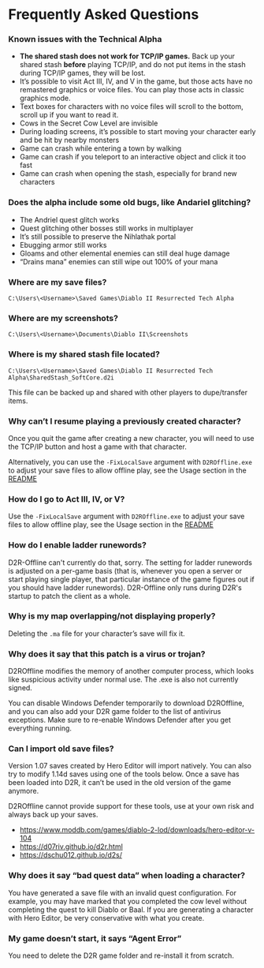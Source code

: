 # Frequently Asked Questions
### Known issues with the Technical Alpha

- **The shared stash does not work for TCP/IP games.** Back up your shared stash **before** playing TCP/IP, and do not put items in the stash during TCP/IP games, they will be lost.
- It’s possible to visit Act III, IV, and V in the game, but those acts have no remastered graphics or voice files. You can play those acts in classic graphics mode.
- Text boxes for characters with no voice files will scroll to the bottom, scroll up if you want to read it.
- Cows in the Secret Cow Level are invisible
- During loading screens, it’s possible to start moving your character early and be hit by nearby monsters
- Game can crash while entering a town by walking
- Game can crash if you teleport to an interactive object and click it too fast
- Game can crash when opening the stash, especially for brand new characters

### Does the alpha include some old bugs, like Andariel glitching?

- The Andriel quest glitch works
- Quest glitching other bosses still works in multiplayer
- It’s still possible to preserve the Nihlathak portal
- Ebugging armor still works
- Gloams and other elemental enemies can still deal huge damage
- “Drains mana” enemies can still wipe out 100% of your mana

### Where are my save files? 

`C:\Users\<Username>\Saved Games\Diablo II Resurrected Tech Alpha`

### Where are my screenshots?

`C:\Users\<Username>\Documents\Diablo II\Screenshots`

### Where is my shared stash file located?

`C:\Users\<Username>\Saved Games\Diablo II Resurrected Tech Alpha\SharedStash_SoftCore.d2i`

This file can be backed up and shared with other players to dupe/transfer items.

### Why can’t I resume playing a previously created character?

Once you quit the game after creating a new character, you will need to use the TCP/IP button and host a game with that character.

Alternatively, you can use the `-FixLocalSave` argument with `D2ROffline.exe` to adjust  your save files to allow offline play, see the Usage section in the [README](readme.md)

### How do I go to Act III, IV, or V?

Use the `-FixLocalSave` argument with `D2ROffline.exe` to adjust your save files to allow offline play, see the Usage section in the [README](readme.md)

### How do I enable ladder runewords?

D2R-Offline can't currently do that, sorry. The setting for ladder runewords is adjusted on a per-game basis (that is, whenever you open a server or start playing single player, that particular instance of the game figures out if you should have ladder runewords). D2R-Offline only runs during D2R's startup to patch the client as a whole.

### Why is my map overlapping/not displaying properly?

Deleting the `.ma` file for your character’s save will fix it.

### Why does it say that this patch is a virus or trojan?

D2ROffline modifies the memory of another computer process, which looks like suspicious activity under normal use. The .exe is also not currently signed.

You can disable Windows Defender temporarily to download D2ROffline, and you can also add your D2R game folder to the list of antivirus exceptions. Make sure to re-enable Windows Defender after you get everything running.

### Can I import old save files?

Version 1.07 saves created by Hero Editor will import natively. You can also try to modify 1.14d saves using one of the tools below. Once a save has been loaded into D2R, it can’t be used in the old version of the game anymore.

D2ROffline cannot provide support for these tools, use at your own risk and always back up your saves.

- <https://www.moddb.com/games/diablo-2-lod/downloads/hero-editor-v-104>
- <https://d07riv.github.io/d2r.html>
- <https://dschu012.github.io/d2s/>

### Why does it say “bad quest data” when loading a character?

You have generated a save file with an invalid quest configuration. For example, you may have marked that you completed the cow level without completing the quest to kill Diablo or Baal. If you are generating a character with Hero Editor, be very conservative with what you create.

### My game doesn’t start, it says “Agent Error”

You need to delete the D2R game folder and re-install it from scratch.
